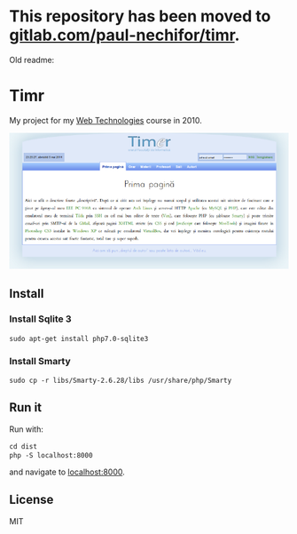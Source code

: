 # This repository has been moved to [gitlab.com/paul-nechifor/timr](http://gitlab.com/paul-nechifor/timr).

Old readme:

# Timr

My project for my [Web Technologies][1] course in 2010.

![Timr screenshot](screenshot.png)

## Install

### Install Sqlite 3

    sudo apt-get install php7.0-sqlite3

### Install Smarty

    sudo cp -r libs/Smarty-2.6.28/libs /usr/share/php/Smarty

## Run it

Run with:

    cd dist
    php -S localhost:8000

and navigate to [localhost:8000](http://localhost:8000).

## License

MIT

[1]: http://profs.info.uaic.ro/~busaco/teach/courses/web/
